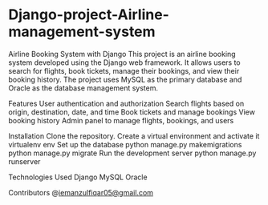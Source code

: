 # Django-project-Airline-management-system

Airline Booking System with Django
This project is an airline booking system developed using the Django web framework. It allows users to search for flights,
book tickets, manage their bookings, and view their booking history. The project uses MySQL as the primary database and Oracle as 
the database management system.

Features
User authentication and authorization
Search flights based on origin, destination, date, and time
Book tickets and manage bookings
View booking history
Admin panel to manage flights, bookings, and users

Installation
Clone the repository.
Create a virtual environment and activate it
        virtualenv env
Set up the database
     python manage.py makemigrations
     python manage.py migrate
Run the development server
    python manage.py runserver
    
Technologies Used
Django
MySQL
Oracle

Contributors
@iemanzulfiqar05@gmail.com
